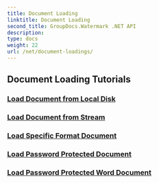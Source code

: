 ```yaml
---
title: Document Loading
linktitle: Document Loading
second_title: GroupDocs.Watermark .NET API
description: 
type: docs
weight: 22
url: /net/document-loadings/
---
```


## Document Loading Tutorials
### [Load Document from Local Disk](./load-document-from-local-disk/)
### [Load Document from Stream](./load-document-from-stream/)
### [Load Specific Format Document](./load-specific-format-document/)
### [Load Password Protected Document](./load-password-protected-document/)
### [Load Password Protected Word Document](./load-password-protected-word-document/)